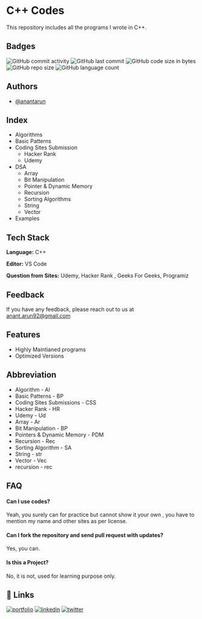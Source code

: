 
# C++ Codes

This repository includes all the programs I wrote in C++.


## Badges

<img alt="GitHub commit activity" src="https://img.shields.io/github/commit-activity/m/RawRapter/CPlusPlus-Codes"> 
<img alt="GitHub last commit" src="https://img.shields.io/github/last-commit/RawRapter/CPlusPlus-Codes">
<img alt="GitHub code size in bytes" src="https://img.shields.io/github/languages/code-size/RawRapter/CPlusPlus-Codes">
<img alt="GitHub repo size" src="https://img.shields.io/github/repo-size/RawRapter/CPlusPlus-Codes">
<img alt="GitHub language count" src="https://img.shields.io/github/languages/count/RawRapter/CPlusPlus-Codes">

  
## Authors

- [@anantarun](https://www.github.com/RawRapter)

  
## Index <All Folders>
- Algorithms
- Basic Patterns
- Coding Sites Submission
    - Hacker Rank
    - Udemy
- DSA
    - Array
    - Bit Manipulation
    - Pointer & Dynamic Memory
    - Recursion
    - Sorting Algorithms
    - String
    - Vector
- Examples

  
## Tech Stack

**Language:** C++

**Editor:** VS Code

**Question from Sites:** Udemy, Hacker Rank , Geeks For Geeks, Programiz

  
## Feedback

If you have any feedback, please reach out to us at anant.arun92@gmail.com

  
## Features

- Highly Maintianed programs
- Optimized Versions

## Abbreviation
- Algorithm - Al
- Basic Patterns - BP
- Coding Sites Submissions - CSS
- Hacker Rank - HR
- Udemy - Ud
- Array - Ar
- Bit Manipulation - BP
- Pointers & Dynamic Memory - PDM
- Recursion - Rec
- Sorting Algorithm - SA
- String - str
- Vector - Vec
- recursion - rec

  
## FAQ

#### Can I use codes?

Yeah, you surely can for practice but cannot show it your own , you have to mention my name and other sites as per license.

#### Can I fork the repository and send pull request with updates?

Yes, you can.

#### Is this a Project?
No, it is not, used for learning purpose only.

  
## 🔗 Links
[![portfolio](https://img.shields.io/badge/my_portfolio-000?style=for-the-badge&logo=ko-fi&logoColor=white)](https://rawrapter.github.io/portfolio/)
[![linkedin](https://img.shields.io/badge/linkedin-0A66C2?style=for-the-badge&logo=linkedin&logoColor=white)](https://www.linkedin.com/in/anantarun/)
[![twitter](https://img.shields.io/badge/twitter-1DA1F2?style=for-the-badge&logo=twitter&logoColor=white)](https://twitter.com/AnantArun4)